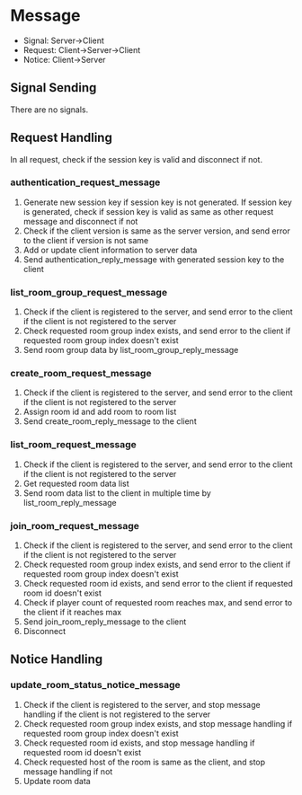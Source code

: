 # Message

- Signal: Server->Client
- Request: Client->Server->Client
- Notice: Client->Server

## Signal Sending

There are no signals.

## Request Handling

In all request, check if the session key is valid and disconnect if not.

### authentication_request_message

1. Generate new session key if session key is not generated. If session key is generated, check if session key is valid as same as other request message and disconnect if not
1. Check if the client version is same as the server version, and send error to the client if version is not same
1. Add or update client information to server data
1. Send authentication_reply_message with generated session key to the client

### list_room_group_request_message

1. Check if the client is registered to the server, and send error to the client if the client is not registered to the server
1. Check requested room group index exists, and send error to the client if requested room group index doesn't exist
1. Send room group data by list_room_group_reply_message

### create_room_request_message

1. Check if the client is registered to the server, and send error to the client if the client is not registered to the server
1. Assign room id and add room to room list
1. Send create_room_reply_message to the client

### list_room_request_message

1. Check if the client is registered to the server, and send error to the client if the client is not registered to the server
1. Get requested room data list
1. Send room data list to the client in multiple time by list_room_reply_message

### join_room_request_message

1. Check if the client is registered to the server, and send error to the client if the client is not registered to the server
1. Check requested room group index exists, and send error to the client if requested room group index doesn't exist
1. Check requested room id exists, and send error to the client if requested room id doesn't exist
1. Check if player count of requested room reaches max, and send error to the client if it reaches max
1. Send join_room_reply_message to the client
1. Disconnect

## Notice Handling

### update_room_status_notice_message

1. Check if the client is registered to the server, and stop message handling if the client is not registered to the server
1. Check requested room group index exists, and stop message handling if requested room group index doesn't exist
1. Check requested room id exists, and stop message handling if requested room id doesn't exist
1. Check requested host of the room is same as the client, and stop message handling if not
1. Update room data
